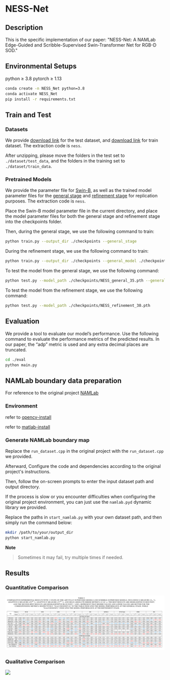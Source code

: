 # NESS-Net

## Description

This is the specific implementation of our paper: "NESS-Net: A NAMLab Edge-Guided and Scribble-Supervised Swin-Transformer Net for RGB-D SOD."

## Environmental Setups

python ≥  3.8  pytorch ≥  1.13  

```bash
conda create -n NESS_Net python=3.8
conda activate NESS_Net
pip install -r requirements.txt
```

## Train and Test

### Datasets

We provide [download link](https://pan.baidu.com/s/1LzqQdXzMX5KlTzPig__sOg) for the test dataset, and [download link](https://pan.baidu.com/s/127EpOvMOUlZxlTjByX66Lw) for train dataset. The extraction code is `ness`.

After unzipping, please move the folders in the test set to `./dataset/test_data`, and the folders in the training set to `./dataset/train_data`.

### Pretrained Models

We provide the parameter file for [Swin-B](https://pan.baidu.com/s/1J_inJbuq7yHsF-vqAnW2Qg), as well as the trained model parameter files for the [general stage](https://pan.baidu.com/s/1j7gSNAUQWXWcpWVLw8KtuA) and [refinement stage](https://pan.baidu.com/s/172XRL8YZVOjjfJsfdkfCNg) for replication purposes. The extraction code is `ness`.

Place the Swin-B model parameter file in the current directory, and place the model parameter files for both the general stage and refinement stage into the checkpoints folder.

Then, during the general stage, we use the following command to train:

```bash
python train.py --output_dir ./checkpoints --general_stage
```

During the refinement stage, we use the following command to train:

```bash
python train.py --output_dir ./checkpoints --general_model ./checkpoints/NESS_general_35.pth --general_stage
```

To test the model from the general stage, we use the following command:

```bash
python test.py --model_path ./checkpoints/NESS_general_35.pth --general_stage
```

To test the model from the refinement stage, we use the following command:

```bash
python test.py --model_path ./checkpoints/NESS_refinement_30.pth
```

## Evaluation

We provide a tool to evaluate our model’s performance. Use the following command to evaluate the performance metrics of the predicted results. In our paper, the “adp” metric is used and any extra decimal places are truncated.

```bash
cd ./eval
python main.py
```

## NAMLab boundary data preparation

For reference to the original project [NAMLab](https://github.com/YunpingZheng/NAMLab)

### Environment[](https://github.com/CrownOfStars/NGSNet#config-namlab-environment)

refer to [opencv-install](https://waltpeter.github.io/open-cv-basic/install-opencv-ubuntu-cpp/index.html)

refer to [matlab-install](https://blog.csdn.net/mziing/article/details/122422397)

### Generate NAMLab boundary map

Replace the `run_dataset.cpp` in the original project with the `run_dataset.cpp` we provided. 

Afterward, Configure the code and dependencies according to the original project's instructions.

Then, follow the on-screen prompts to enter the input dataset path and output directory. 

If the process is slow or you encounter difficulties when configuring the original project environment, you can just use the `namlab.pyd` dynamic library we provided. 

Replace the paths in `start_namlab.py` with your own dataset path, and then simply run the command below:

```bash
mkdir /path/to/your/output_dir
python start_namlab.py
```

**Note** 

> Sometimes it may fail, try multiple times if needed.

## Results

### Quantitative Comparison                                    
![](./result.png)

### Qualitative Comparison
![](https://github.com/user-attachments/assets/36ed409e-3f1f-44c4-9e0a-803085ff9746)
